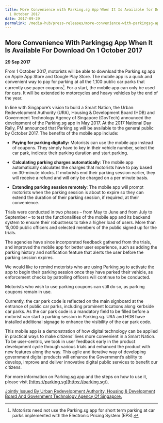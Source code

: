 ```yaml
---
title: More Convenience with Parking.sg App When It Is Available for Download on
  1 October 2017
date: 2017-09-29
permalink: /media-hub/press-releases/more-convenience-with-parkingsg-app-when-it-is-available-for-download-on-1-october-2017/
---
```

## More Convenience With Parkingsg App When It Is Available For Download On 1 October 2017

**29 Sep 2017**

From 1 October 2017, motorists will be able to download the Parking.sg app on Apple App Store and Google Play Store. The mobile app is a quick and convenient way to pay for parking at all the 1,100 public car parks that currently use paper coupons[^1]. For a start, the mobile app can only be used for cars. It will be extended to motorcycles and heavy vehicles by the end of the year.

In line with Singapore’s vision to build a Smart Nation, the Urban Redevelopment Authority (URA), Housing & Development Board (HDB) and Government Technology Agency of Singapore (GovTech) announced the development of the Parking.sg app in May 2017. At the 2017 National Day Rally, PM announced that Parking.sg will be available to the general public by October 2017. The benefits of the mobile app include:

* **Paying for parking digitally:** Motorists can use the mobile app instead of coupons. They simply have to key in their vehicle number, select the car park, indicate their parking duration and start parking.

*  **Calculating parking charges automatically**: The mobile app automatically calculates the charges that motorists have to pay based on 30-minute blocks. If motorists end their parking session earlier, they will receive a refund and will only be charged on a per minute basis.

*   **Extending parking session remotely**: The mobile app will prompt motorists when the parking session is about to expire so they can extend the duration of their parking session, if required, at their convenience.

Trials were conducted in two phases – from May to June and from July to September – to test the functionalities of the mobile app and its backend system to ensure their robustness to take a higher load of users. More than 15,000 public officers and selected members of the public signed up for the trials.

The agencies have since incorporated feedback gathered from the trials, and improved the mobile app for better user experience, such as adding the parking history and notification feature that alerts the user before the parking session expires.

We would like to remind motorists who are using Parking.sg to activate the app to begin their parking session once they have parked their vehicle, as enforcement checks by patrolling officers will continue to be conducted.

Motorists who wish to use parking coupons can still do so, as parking coupons remain in use.

Currently, the car park code is reflected on the main signboard at the entrance of public car parks, including prominent locations along kerbside car parks. As the car park code is a mandatory field to be filled before a motorist can start a parking session in Parking.sg. URA and HDB have installed additional signage to enhance the visibility of the car park code.

This mobile app is a demonstration of how digital technology can be applied in practical ways to make citizens’ lives more convenient in a Smart Nation. To be user-centric, we took in user feedback early in the product development cycle through various trials and enhanced the product with new features along the way. This agile and iterative way of developing government digital products will enhance the Government’s ability to develop, improve and deliver innovative digital public services to benefit our citizens.

For more information on Parking.sg app and the steps on how to use it, please visit [https://parking.sg](https://parking.sg/).

[^1]:  Motorists need not use the Parking.sg app for short term parking at car parks implemented with the Electronic Pricing System (EPS).

[Jointly Issued By Urban Redevelopment Authority, Housing & Development Board And Government Technology Agency Of Singapore.](https://www.hdb.gov.sg/cs/infoweb/about-us/news-and-publications/press-releases/more-convenience-with-parkingsg-app)